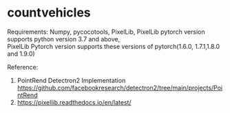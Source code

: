 # countvehicles

Requirements:
Numpy, 
pycocotools, 
PixelLib, 
PixelLib pytorch version supports python version 3.7 and above,  
PixelLib Pytorch version supports these versions of pytorch(1.6.0, 1.7.1,1.8.0 and 1.9.0)


Reference:
1. PointRend Detectron2 Implementation https://github.com/facebookresearch/detectron2/tree/main/projects/PointRend
2. https://pixellib.readthedocs.io/en/latest/
